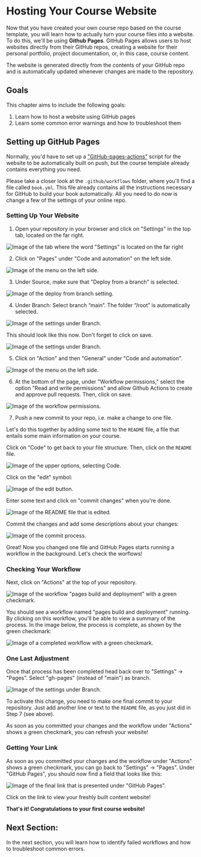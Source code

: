 # Hosting Your Course Website

Now that you have created your own course repo based on the course template, you will learn how to actually turn your course files into a website. To do this, we'll be using **Github Pages**. GitHub Pages allows users to host websites directly from their GitHub repos, creating a website for their personal portfolio, project documentation, or, in this case, course content. 

The website is generated directly from the contents of your GitHub repo and is automatically updated whenever changes are made to the repository. 

## Goals
This chapter aims to include the following goals:

1. Learn how to host a website using GitHub pages
2. Learn some common error warnings and how to troubleshoot them 

## Setting up GitHub Pages
Normally, you'd have to set up a ["GitHub-pages-actions"](https://github.com/marketplace/actions/github-pages-action) script for the website to be automatically built on push, but the course template already contains everything you need. 

Please take a closer look at the `.github/workflows` folder, where you'll find a file called `book.yml`. This file already contains all the instructions necessary for GitHub to build your book automatically. All you need to do now is change a few of the settings of your online repo. 

### Setting Up Your Website

1. Open your repository in your browser and click on "Settings" in the top tab, located on the far right.

![Image of the tab where the word "Settings" is located on the far right](../../static/settings.png)

2. Click on "Pages" under "Code and automation" on the left side.

![Image of the menu on the left side.](../../static/pages.png)

3. Under Source, make sure that "Deploy from a branch" is selected.

![Image of the deploy from branch setting.](../../static/deploy-from-branch.png) 

4. Under Branch: Select branch “main”. The folder “/root” is automatically selected.

![Image of the settings under Branch.](../../static/branch.png)

This should look like this now. Don't forget to click on save.

![Image of the settings under Branch.](../../static/save-branch.png)

5. Click on "Action" and then "General" under "Code and automation".

![Image of the menu on the left side.](../../static/actions-general.png)

6. At the bottom of the page, under "Workflow permissions," select the option "Read and write permissions" and allow Github Actions to create and approve pull requests. Then, click on save.

![Image of the workflow permissions.](../../static/workflow_permissions.png)

7. Push a new commit to your repo, i.e. make a change to one file.

Let's do this together by adding some text to the `README` file, a file that entails some main information on your course. 

Click on "Code" to get back to your file structure. Then, click on the `README` file. 

![Image of the upper options, selecting Code.](../../static/code.png)

Click on the "edit" symbol: 

![Image of the edit button.](../../static/edit-readme.png)

Enter some text and click on "commit changes" when you're done.

![Image of the README file that is edited.](../../static/edit-readme2.png)

Commit the changes and add some descriptions about your changes:

![Image of the commit process.](../../static/commit-readme.png)

Great! Now you changed one file and GitHub Pages starts running a workflow in the background. Let's check the worflows!

### Checking Your Workflow

Next, click on "Actions" at the top of your repository. 

![Image of the workflow "pages build and deployment" with a green checkmark.](../../static/action-click.png)

You should see a workflow named "pages build and deployment" running. By clicking on this workflow, you'll be able to view a summary of the process. In the image below, the process is complete, as shown by the green checkmark:

![Image of a completed workflow with a green checkmark.](../../static/action_deployment.png)

### One Last Adjustment

Once that process has been completed head back over to "Settings" -> "Pages". Select "gh-pages" (instead of "main") as branch.
    
![Image of the settings under Branch.](../../static/gh-pages.png)

To activate this change, you need to make one final commit to your repository. Just add another line or text to the `README` file, as you just did in Step 7 (see above).

As soon as you committed your changes and the workflow under "Actions" shows a green checkmark, you can refresh your website! 

### Getting Your Link

As soon as you committed your changes and the workflow under "Actions" shows a green checkmark, you can go back to "Settings" -> "Pages". Under "GitHub Pages", you should now find a field that looks like this:

![Image of the final link that is presented under "GitHub Pages".](../../static/pages_link.png)

Click on the link to view your freshly built content website! 

**That's it! Congratulations to your first course website!**

## Next Section:
In the next section, you will learn how to identify failed workflows and how to troubleshoot common errors.
